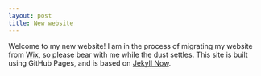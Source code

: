 ```yaml
---
layout: post
title: New website
---
```


Welcome to my new website! I am in the process of migrating my website from 
[Wix](www.kpmercier.wixsite.com/home), so please bear with me while the dust settles. 
This site is built using GitHub Pages, and is based on 
[Jekyll Now](https://github.com/barryclark/jekyll-now).